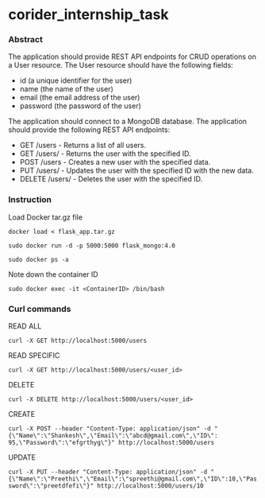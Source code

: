 # corider_internship_task

### Abstract
The application should provide REST API endpoints for CRUD operations on a User resource.
The User resource should have the following fields:
* id (a unique identifier for the user)
* name (the name of the user)
*    email (the email address of the user)
*    password (the password of the user)

The application should connect to a MongoDB database.
The application should provide the following REST API endpoints:

*    GET /users - Returns a list of all users.
*    GET /users/<id> - Returns the user with the specified ID.
*    POST /users - Creates a new user with the specified data.
*    PUT /users/<id> - Updates the user with the specified ID with the new data.
*    DELETE /users/<id> - Deletes the user with the specified ID.

### Instruction

Load Docker tar.gz file

`docker load < flask_app.tar.gz`

`sudo docker run -d -p 5000:5000 flask_mongo:4.0`

`sudo docker ps -a`    

Note down the container ID

`sudo docker exec -it <ContainerID> /bin/bash`

### Curl commands

READ ALL

`curl -X GET http://localhost:5000/users`

READ SPECIFIC

`curl -X GET http://localhost:5000/users/<user_id>`

DELETE

`curl -X DELETE http://localhost:5000/users/<user_id>`

CREATE

`curl -X POST --header "Content-Type: application/json" -d "{\"Name\":\"Shankesh\",\"Email\":\"abcd@gmail.com\",\"ID\":
95,\"Password\":\"efgrthyg\"}" http://localhost:5000/users`

UPDATE

`curl -X PUT --header "Content-Type: application/json" -d "{\"Name\":\"Preethi\",\"Email\":\"spreethi@gmail.com\",\"ID\":10,\"Password\":\"preetdfefi\"}" http://localhost:5000/users/10`

